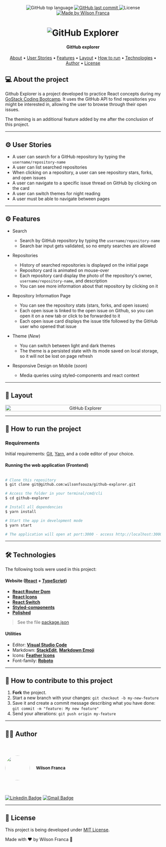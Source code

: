 
<p align="center">
  <img alt="GitHub top language" src="https://img.shields.io/github/languages/top/wilsonfsouza/github-explorer">
  <a href="https://github.com/wilsonfsouza/happy-frontend-web/commits/main">
    <img alt="GitHub last commit" src="https://img.shields.io/github/last-commit/wilsonfsouza/github-explorer">
  </a>

   <img alt="License" src="https://img.shields.io/badge/license-MIT-%23F26C6C">


  <a href="https://www.linkedin.com/in/wilsonfsouza/">
    <img alt="Made by Wilson Franca" src="https://img.shields.io/badge/made%20by-Wilson%20Franca-%230AA186">
  </a>
</p>

<h1 align="center">
    <img alt="GitHub Explorer" title="#GitHubExplorer" src="./src/assets/images/banner.png" />
</h1>

<h4 align="center">
	GitHub explorer
</h4>

<p align="center">
 <a href="#-about-the-project">About</a> •
 <a href="#user-content-️-user-stories">User Stories</a> •
 <a href="#user-content-️-features">Features</a> •
 <a href="#-layout">Layout</a> •
 <a href="#-how-to-run-the-project">How to run</a> •
 <a href="#-technologies">Technologies</a> •
 <a href="#-author">Author</a> •
 <a href="#user-content--license">License</a>
</p>


## 💻 About the project

Github Explorer is a project developed to practice React concepts during my [GoStack Coding Bootcamp](https://rocketseat.com.br/). It uses the GitHub API to find repositories you might be interested in, allowing the user to browse through their open issues.

The theming is an additional feature added by me after the conclusion of this project.

---

## ⚙️ User Stories

- A user can search for a GitHub repository by typing the `username/repository-name`
- A user can list searched repositories
- When clicking on a repository, a user can see repository stars, forks, and open issues
- A user can navigate to a specific issue thread on GitHub by clicking on the card
- A user can switch themes for night reading
- A user must be able to navigate between pages

---

## ⚙️ Features

- Search 
  - Search by GitHub repository by typing the `username/repository-name`
  - Search bar input gets validated, so no empty searches are allowed

- Repositories
  - History of searched repositories is displayed on the initial page
  - Repository card is animated on mouse-over
  - Each repository card display the photo of the repository's owner, `username/repository-name`, and description
  - You can see more information about that repository by clicking on it

- Repository Information Page
  - You can see the repository stats (stars, forks, and open issues)
  - Each open issue is linked to the open issue on Github, so you can open it on a new tab or click to be forwarded to it
  - Each open issue card displays the issue title followed by the GitHub user who opened that issue

- Theme (*New*)
  - You can switch between light and dark themes
  - The theme is a persisted state with its mode saved on local storage, so it will not be lost on page refresh

- Responsive Design on Mobile (*soon*)
  - Media queries using styled-components and react context
---

## 🎨 Layout

<p align="center" style="display: flex; align-items: flex-start; justify-content: center;">
  <img style="max-width: 1100px;" alt="GitHub Explorer" title="#GitHub-Explorer" src="./assets/images/intro.gif" width="100%">
</p>

---

## 🚀 How to run the project

### Requirements

Initial requirements:
[Git](https://git-scm.com), [Yarn](https://yarnpkg.com/), and a code editor of your choice.


#### Running the web application (Frontend)

```bash

# Clone this repository
$ git clone git@github.com:wilsonfsouza/github-explorer.git

# Access the folder in your terminal/cmd/cli
$ cd github-explorer

# Install all dependencies
$ yarn install

# Start the app in development mode
$ yarn start

# The application will open at port:3000 - access http://localhost:3000

```

---

## 🛠 Technologies

The following tools were used in this project:

#### **Website**  ([React](https://reactjs.org/)  +  [TypeScript](https://www.typescriptlang.org/))

-   **[React Router Dom](https://github.com/ReactTraining/react-router/tree/master/packages/react-router-dom)**
-   **[React Icons](https://react-icons.github.io/react-icons/)**
-   **[React Switch](https://github.com/markusenglund/react-switch)**
-   **[Styled-components](https://styled-components.com/)**
-   **[Polished](https://polished.js.org/)**

> See the file  [package.json](https://github.com/wilsonfsouza/github-explorer/blob/master/package.json)

#### [](https://github.com/wilsonfsouza/github-explorer#utilities)**Utilities**

-   Editor:  **[Visual Studio Code](https://code.visualstudio.com/)**
-   Markdown:  **[StackEdit](https://stackedit.io/)**,  **[Markdown Emoji](https://gist.github.com/rxaviers/7360908)**
-   Icons:  **[Feather Icons](https://feathericons.com/)**
-   Font-family:  **[Roboto](https://fonts.google.com/specimen/Roboto)**


---

## 💪 How to contribute to this project

1. **Fork** the project.
2. Start a new branch with your changes: `git checkout -b my-new-feature`
3. Save it and create a commit message describing what you have done: `git commit -m "feature: My new feature"`
4. Send your alterations: `git push origin my-feature`


---

## 👨‍💻 Author

<br/>
<h3 style="display: flex; align-items: center; justify-content: flex-start;">
 <img style="border-radius: 50%; margin-right: 20px; width: 80px;" src="https://avatars0.githubusercontent.com/u/21347383?s=460&u=fdb399c92e369762d45d6495cbd2e87eef9e4d65&v=4" width="100px;" alt=""/>
 <br />
 <sub>Wilson Franca</sub></h3>
 <br />

[![Linkedin Badge](https://img.shields.io/badge/-Wilson-blue?style=flat-square&logo=Linkedin&logoColor=white&link=https://www.linkedin.com/in/wilsonfsouza/)](https://www.linkedin.com/in/wilsonfsouza/)
[![Gmail Badge](https://img.shields.io/badge/-wilson.franca.92@gmail.com-c14438?style=flat-square&logo=Gmail&logoColor=white&link=mailto:wilson.franca.92@gmail.com)](mailto:wilson.franca.92@gmail.com)

---

## 📝 License

This project is being developed under [MIT License](./LICENSE).

Made with ❤️ by Wilson Franca 👋

